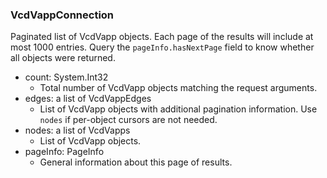 ### VcdVappConnection
Paginated list of VcdVapp objects. Each page of the results will include at most 1000 entries. Query the `pageInfo.hasNextPage` field to know whether all objects were returned.

- count: System.Int32
  - Total number of VcdVapp objects matching the request arguments.
- edges: a list of VcdVappEdges
  - List of VcdVapp objects with additional pagination information. Use `nodes` if per-object cursors are not needed.
- nodes: a list of VcdVapps
  - List of VcdVapp objects.
- pageInfo: PageInfo
  - General information about this page of results.
